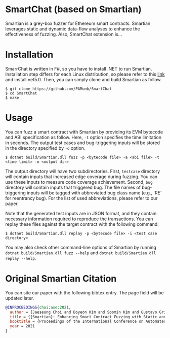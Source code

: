 SmartChat (based on Smartian)
========

Smartian is a grey-box fuzzer for Ethereum smart contracts. Smartian leverages
static and dynamic data-flow analyses to enhance the effectiveness of fuzzing.
Also, SmartChat extension is...

# Installation

SmarrChat is written in F#, so you have to install .NET to run Smartian.
Installation step differs for each Linux distribution, so please refer to this
[link](https://docs.microsoft.com/en-us/dotnet/core/install/) and install
net5.0. Then, you can simply clone and build Smartian as follow.

```
$ git clone https://github.com/PAMunb/SmartChat
$ cd SmartChat
$ make
```

# Usage

You can fuzz a smart contract with Smartian by providing its EVM bytecode and
ABI specification as follow. Here, `-t` option specifies the time limitation in
seconds. The output test cases and bug-triggering inputs will be stored in the
directory specified by `-o` option.

```
$ dotnet build/Smartian.dll fuzz -p <bytecode file> -a <abi file> -t <time limit> -o <output dir>
```

The output directory will have two subdirectories. First, `testcase` directory
will contain inputs that increased edge coverage during fuzzing. You can use
these inputs to measure code coverage achievement. Second, `bug` directory will
contain inputs that triggered bug. The file names of bug-triggering inputs will
be tagged with abbreviated bug class name (e.g., 'RE' for reentrancy bug).  For
the list of used abbreviations, please refer to our paper.

Note that the generated test inputs are in JSON format, and they contain
necessary information required to reproduce the transactions. You can replay
these files against the target contract with the following command.

```
$ dotnet build/Smartian.dll replay -p <bytecode file> -i <test case directory>
```
You may also check other command-line options of Smartian by running `dotnet
build/Smartian.dll fuzz --help` and `dotnet build/Smartian.dll replay --help`.


# Original Smartian Citation

You can site our paper with the following bibtex entry. The page field will be
updated later.
```bibtex
@INPROCEEDINGS{choi:ase:2021,
  author = {Jaeseung Choi and Doyeon Kim and Soomin Kim and Gustavo Grieco and Alex Groce and Sang Kil Cha},
  title = {{Smartian}: Enhancing Smart Contract Fuzzing with Static and Dynamic Data-Flow Analyses},
  booktitle = {Proceedings of the International Conference on Automated Software Engineering},
  year = 2021
}
```
